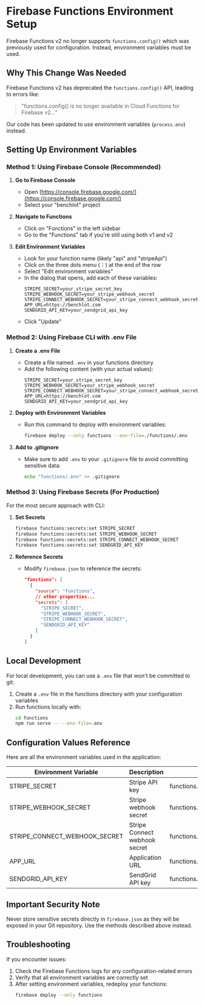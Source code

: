 # Firebase Functions Environment Setup

Firebase Functions v2 no longer supports `functions.config()` which was previously used for configuration. Instead, environment variables must be used.

## Why This Change Was Needed

Firebase Functions v2 has deprecated the `functions.config()` API, leading to errors like:
> "functions.config() is no longer available in Cloud Functions for Firebase v2..."

Our code has been updated to use environment variables (`process.env`) instead.

## Setting Up Environment Variables

### Method 1: Using Firebase Console (Recommended)

1. **Go to Firebase Console**
   - Open [https://console.firebase.google.com/](https://console.firebase.google.com/)
   - Select your "benchlot" project

2. **Navigate to Functions**
   - Click on "Functions" in the left sidebar
   - Go to the "Functions" tab if you're still using both v1 and v2

3. **Edit Environment Variables**
   - Look for your function name (likely "api" and "stripeApi")
   - Click on the three dots menu (⋮) at the end of the row
   - Select "Edit environment variables"
   - In the dialog that opens, add each of these variables:
     ```
     STRIPE_SECRET=your_stripe_secret_key
     STRIPE_WEBHOOK_SECRET=your_stripe_webhook_secret
     STRIPE_CONNECT_WEBHOOK_SECRET=your_stripe_connect_webhook_secret
     APP_URL=https://benchlot.com
     SENDGRID_API_KEY=your_sendgrid_api_key
     ```
   - Click "Update"

### Method 2: Using Firebase CLI with .env File

1. **Create a .env File**
   - Create a file named `.env` in your functions directory
   - Add the following content (with your actual values):
     ```
     STRIPE_SECRET=your_stripe_secret_key
     STRIPE_WEBHOOK_SECRET=your_stripe_webhook_secret
     STRIPE_CONNECT_WEBHOOK_SECRET=your_stripe_connect_webhook_secret
     APP_URL=https://benchlot.com
     SENDGRID_API_KEY=your_sendgrid_api_key
     ```

2. **Deploy with Environment Variables**
   - Run this command to deploy with environment variables:
     ```bash
     firebase deploy --only functions --env-file=./functions/.env
     ```

3. **Add to .gitignore**
   - Make sure to add `.env` to your `.gitignore` file to avoid committing sensitive data:
     ```bash
     echo "functions/.env" >> .gitignore
     ```

### Method 3: Using Firebase Secrets (For Production)

For the most secure approach with CLI:

1. **Set Secrets**
   ```bash
   firebase functions:secrets:set STRIPE_SECRET
   firebase functions:secrets:set STRIPE_WEBHOOK_SECRET
   firebase functions:secrets:set STRIPE_CONNECT_WEBHOOK_SECRET
   firebase functions:secrets:set SENDGRID_API_KEY
   ```

2. **Reference Secrets**
   - Modify `firebase.json` to reference the secrets:
     ```json
     "functions": [
       {
         "source": "functions",
         // other properties...
         "secrets": [
           "STRIPE_SECRET",
           "STRIPE_WEBHOOK_SECRET", 
           "STRIPE_CONNECT_WEBHOOK_SECRET",
           "SENDGRID_API_KEY"
         ]
       }
     ]
     ```

## Local Development

For local development, you can use a `.env` file that won't be committed to git:

1. Create a `.env` file in the functions directory with your configuration variables
2. Run functions locally with:
   ```bash
   cd functions
   npm run serve -- --env-file=.env
   ```

## Configuration Values Reference

Here are all the environment variables used in the application:

| Environment Variable | Description | Previously Access Via |
|----------------------|-------------|----------------------|
| STRIPE_SECRET | Stripe API key | functions.config().stripe.secret |
| STRIPE_WEBHOOK_SECRET | Stripe webhook secret | functions.config().stripe.webhook_secret |
| STRIPE_CONNECT_WEBHOOK_SECRET | Stripe Connect webhook secret | functions.config().stripe.connect_webhook_secret |
| APP_URL | Application URL | functions.config().app.url |
| SENDGRID_API_KEY | SendGrid API key | functions.config().sendgrid.api_key |

## Important Security Note

Never store sensitive secrets directly in `firebase.json` as they will be exposed in your Git repository. Use the methods described above instead.

## Troubleshooting

If you encounter issues:

1. Check the Firebase Functions logs for any configuration-related errors
2. Verify that all environment variables are correctly set
3. After setting environment variables, redeploy your functions:
   ```bash
   firebase deploy --only functions
   ```